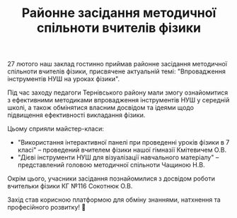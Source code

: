 ﻿---
title: Районне засідання методичної спільноти вчителів фізики
---

27 лютого наш заклад гостинно приймав районне засідання методичної спільноти вчителів фізики, присвячене актуальній темі: "Впровадження інструментів НУШ на уроках фізики".

Під час заходу педагоги Тернівського району мали змогу ознайомитися з ефективними методиками впровадження інструментів НУШ у середній школі, а також обмінятися власним досвідом та ідеями щодо підвищення ефективності викладання фізики.

Цьому сприяли майстер-класи:

- "Використання інтерактивної панелі при проведенні уроків фізики в 7 класі" – проведений вчителем фізики нашої гімназії Кмітевичем О.В.
- "Дієві інструменти НУШ для візуалізації навчального матеріалу" – представлений головою методичної спільноти Чащиною Н.В.

Окрім цього, учасники засідання познайомилися з досвідом роботи вчительки фізики КГ №116 Сокотнюк О.В.

Захід став корисною платформою для обміну знаннями, натхнення та професійного розвитку! 🚀

<slideshow />